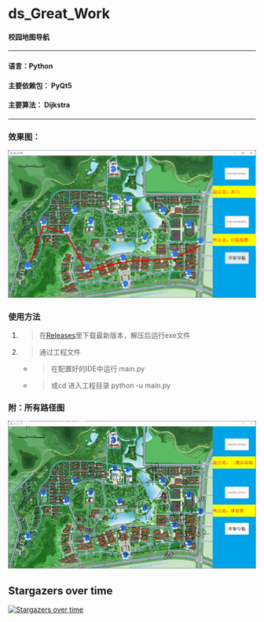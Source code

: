 # ds_Great_Work
#### 校园地图导航
***
#### 语言：Python
#### 主要依赖包： PyQt5
#### 主要算法： Dijkstra
***
### 效果图：
![result.png](/result_res/result.png)
### 使用方法
1. > 在[Releases](https://github.com/zxyup/ds_Great_Work/releases/tag/v1)里下载最新版本，解压后运行exe文件
2. > 通过工程文件
    - > 在配置好的IDE中运行 main.py
    - > 或cd 进入工程目录  python -u main.py
### 附：所有路径图
![routine.png](/result_res/routine.png)


## Stargazers over time

[![Stargazers over time](https://starchart.cc/zxyup/ds_Great_Work.svg)](https://starchart.cc/zxyup/ds_Great_Work)
